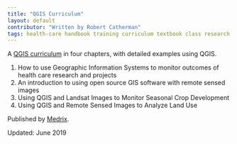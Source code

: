 ```yaml
---
title: "QGIS Curriculum"
layout: default
contributor: "Written by Robert Catherman"
tags: health-care handbook training curriculum textbook class research remote-sensing images raster landsat agriculture analysis land-use
---
```


A [QGIS curriculum](/curriculum.html) in four chapters, with detailed examples using QGIS.
1. How to use Geographic Information Systems to monitor outcomes of health care research and projects
2. An introduction to using open source GIS software with remote sensed images
3. Using QGIS and Landsat Images to Monitor Seasonal Crop Development
4. Using QGIS and Remote Sensed Images to Analyze Land Use

Published by [Medrix](http://www.medrix.org).

Updated: June 2019
